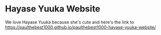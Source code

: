 # Hayase Yuuka Website

We love Hayase Yuuka because she's cute and here's the link to https://paulthebest1000.github.io/paulthebest1000-hayase-yuuka-website/
